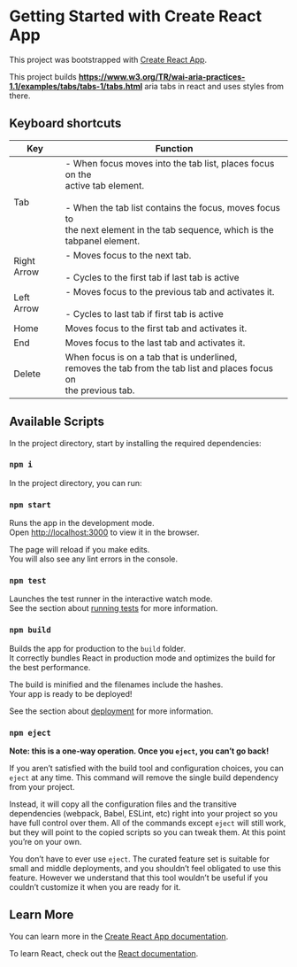 # Getting Started with Create React App

This project was bootstrapped with [Create React App](https://github.com/facebook/create-react-app).

This project builds **https://www.w3.org/TR/wai-aria-practices-1.1/examples/tabs/tabs-1/tabs.html** aria tabs in react and uses styles from there.

## Keyboard shortcuts

| Key         	| Function                                                                                                                                                                                                                 	|
|-------------	|--------------------------------------------------------------------------------------------------------------------------------------------------------------------------------------------------------------------------	|
| Tab         	| - When focus moves into the tab list, places focus on the <br>active tab element.<br><br>- When the tab list contains the focus, moves focus to <br>the next element in the tab sequence, which is the tabpanel element. 	|
| Right Arrow 	| - Moves focus to the next tab.<br><br>- Cycles to the first tab if last tab is active                                                                                                                                    	|
| Left Arrow  	| - Moves focus to the previous tab and activates it.<br><br>- Cycles to last tab if first tab is active                                                                                                                   	|
| Home        	| Moves focus to the first tab and activates it.                                                                                                                                                                           	|
| End         	| Moves focus to the last tab and activates it.                                                                                                                                                                            	|
| Delete      	| When focus is on a tab that is underlined, <br>removes the tab from the tab list and places focus on <br>the previous tab.    

## Available Scripts

In the project directory, start by installing the required dependencies:

### `npm i`

In the project directory, you can run:

### `npm start`

Runs the app in the development mode.\
Open [http://localhost:3000](http://localhost:3000) to view it in the browser.

The page will reload if you make edits.\
You will also see any lint errors in the console.

### `npm test`

Launches the test runner in the interactive watch mode.\
See the section about [running tests](https://facebook.github.io/create-react-app/docs/running-tests) for more information.

### `npm build`

Builds the app for production to the `build` folder.\
It correctly bundles React in production mode and optimizes the build for the best performance.

The build is minified and the filenames include the hashes.\
Your app is ready to be deployed!

See the section about [deployment](https://facebook.github.io/create-react-app/docs/deployment) for more information.

### `npm eject`

**Note: this is a one-way operation. Once you `eject`, you can’t go back!**

If you aren’t satisfied with the build tool and configuration choices, you can `eject` at any time. This command will remove the single build dependency from your project.

Instead, it will copy all the configuration files and the transitive dependencies (webpack, Babel, ESLint, etc) right into your project so you have full control over them. All of the commands except `eject` will still work, but they will point to the copied scripts so you can tweak them. At this point you’re on your own.

You don’t have to ever use `eject`. The curated feature set is suitable for small and middle deployments, and you shouldn’t feel obligated to use this feature. However we understand that this tool wouldn’t be useful if you couldn’t customize it when you are ready for it.

## Learn More

You can learn more in the [Create React App documentation](https://facebook.github.io/create-react-app/docs/getting-started).

To learn React, check out the [React documentation](https://reactjs.org/).
